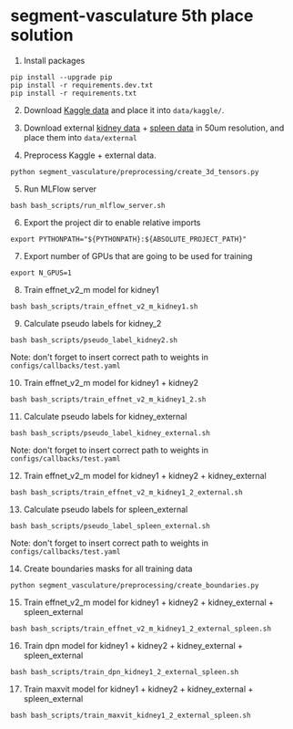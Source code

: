 # segment-vasculature 5th place solution

1. Install packages
```
pip install --upgrade pip
pip install -r requirements.dev.txt
pip install -r requirements.txt
```

2. Download [Kaggle data](https://www.kaggle.com/competitions/blood-vessel-segmentation/data) and place it into `data/kaggle/`.

3. Download external [kidney data](https://human-organ-atlas.esrf.eu/datasets/572253707) + [spleen data](https://human-organ-atlas.esrf.eu/datasets/572244401) in 50um resolution, and place them into `data/external`

4. Preprocess Kaggle + external data. 
```
python segment_vasculature/preprocessing/create_3d_tensors.py
```

5. Run MLFlow server
```
bash bash_scripts/run_mlflow_server.sh
```

6. Export the project dir to enable relative imports
```
export PYTHONPATH="${PYTHONPATH}:${ABSOLUTE_PROJECT_PATH}"
```

7. Export number of GPUs that are going to be used for training
```
export N_GPUS=1
```

8. Train effnet_v2_m model for kidney1
```
bash bash_scripts/train_effnet_v2_m_kidney1.sh 
```
9. Calculate pseudo labels for kidney_2
```
bash bash_scripts/pseudo_label_kidney2.sh
```
Note: don't forget to insert correct path to weights in `configs/callbacks/test.yaml`

10. Train effnet_v2_m model for kidney1 + kidney2
```
bash bash_scripts/train_effnet_v2_m_kidney1_2.sh 
```
11. Calculate pseudo labels for kidney_external
```
bash bash_scripts/pseudo_label_kidney_external.sh
```
Note: don't forget to insert correct path to weights in `configs/callbacks/test.yaml`

12. Train effnet_v2_m model for kidney1 + kidney2 + kidney_external
```
bash bash_scripts/train_effnet_v2_m_kidney1_2_external.sh 
```
13. Calculate pseudo labels for spleen_external
```
bash bash_scripts/pseudo_label_spleen_external.sh
```
Note: don't forget to insert correct path to weights in `configs/callbacks/test.yaml`

14. Create boundaries masks for all training data
```
python segment_vasculature/preprocessing/create_boundaries.py
```

15. Train effnet_v2_m model for kidney1 + kidney2 + kidney_external + spleen_external
```
bash bash_scripts/train_effnet_v2_m_kidney1_2_external_spleen.sh 
```
16. Train dpn model for kidney1 + kidney2 + kidney_external + spleen_external
```
bash bash_scripts/train_dpn_kidney1_2_external_spleen.sh
```
17. Train maxvit model for kidney1 + kidney2 + kidney_external + spleen_external
```
bash bash_scripts/train_maxvit_kidney1_2_external_spleen.sh
```